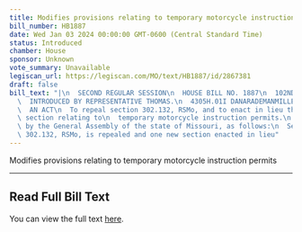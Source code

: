 ```yaml
---
title: Modifies provisions relating to temporary motorcycle instruction permits
bill_number: HB1887
date: Wed Jan 03 2024 00:00:00 GMT-0600 (Central Standard Time)
status: Introduced
chamber: House
sponsor: Unknown
vote_summary: Unavailable
legiscan_url: https://legiscan.com/MO/text/HB1887/id/2867381
draft: false
bill_text: "|\n  SECOND REGULAR SESSION\n  HOUSE BILL NO. 1887\n  102ND GENERAL ASSEMBLY\n\
  \  INTRODUCED BY REPRESENTATIVE THOMAS.\n  4305H.01I DANARADEMANMILLER,ChiefClerk\n\
  \  AN ACT\n  To repeal section 302.132, RSMo, and to enact in lieu thereof one new\
  \ section relating to\n  temporary motorcycle instruction permits.\n  Be it enacted\
  \ by the General Assembly of the state of Missouri, as follows:\n  Section A. Section\
  \ 302.132, RSMo, is repealed and one new section enacted in lieu"
---
```

Modifies provisions relating to temporary motorcycle instruction permits

---

## Read Full Bill Text

You can view the full text [here](https://legiscan.com/MO/text/HB1887/id/2867381).
